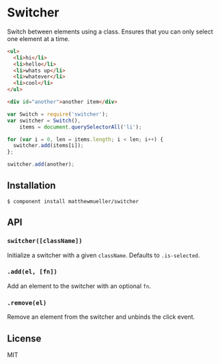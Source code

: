 
# Switcher

Switch between elements using a class. Ensures that you can only select one element at a time.

```html
<ul>
  <li>hi</li>
  <li>hello</li>
  <li>whats up</li>
  <li>whatever</li>
  <li>cool</li>
</ul>

<div id="another">another item</div>
```

```js
var Switch = require('switcher');
var switcher = Switch(),
    items = document.querySelectorAll('li');

for (var i = 0, len = items.length; i < len; i++) {
  switcher.add(items[i]);
};

switcher.add(another);
```

## Installation

    $ component install matthewmueller/switcher

## API

### `switcher([className])`

Initialize a switcher with a given `className`. Defaults to `.is-selected`.

### `.add(el, [fn])`

Add an element to the switcher with an optional `fn`.

### `.remove(el)`

Remove an element from the switcher and unbinds the click event.

## License

  MIT
